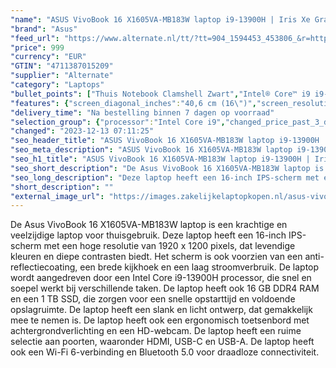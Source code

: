 ```yaml
---
"name": "ASUS VivoBook 16 X1605VA-MB183W laptop i9-13900H | Iris Xe Graphics | 16 GB | 1 TB SSD"
"brand": "Asus"
"feed_url": "https://www.alternate.nl/tt/?tt=904_1594453_453806_&r=https%3A%2F%2Fwww.alternate.nl%2Fhtml%2Fproduct%2F1920727%3Futm_source%3Dtradetracker%26utm_medium%3Dcpc%26utm_campaign%3Dtradetracker_Laptop%26utm_term%3DPL7AZNAA"
"price": 999
"currency": "EUR"
"GTIN": "4711387015209"
"supplier": "Alternate"
"category": "Laptops"
"bullet_points": ["Thuis Notebook Clamshell Zwart","Intel® Core™ i9 i9-13900H 2,6 GHz","40,6 cm (16\") WUXGA 1920 x 1200 Pixels IPS Mat 16:10","16 GB DDR4-SDRAM","1 TB SSD","Intel Iris Xe Graphics","Wi-Fi 6E (802.11ax) Bluetooth 5.0","Lithium-Ion (Li-Ion) 42 Wh 65 W","Windows 11 Home 64-bit"]
"features": {"screen_diagonal_inches":"40,6 cm (16\")","screen_resolution":"1920 x 1200 Pixels","processor_family":"Intel® Core™ i9","memory_size":"16 GB","memory_type":"DDR4-SDRAM","total_storage_space":"1 TB","operating_system":"Windows 11 Home","battery_capacity":"42 Wh","width":"358,7 mm","depth":"249,5 mm","height":"19,9 mm","weight":"1,68 kg","graphics_card":"Intel Iris Xe Graphics"}
"delivery_time": "Na bestelling binnen 7 dagen op voorraad"
"selection_group": {"processor":"Intel Core i9","changed_price_past_3_days":false,"product_family":"VivoBook"}
"changed": "2023-12-13 07:11:25"
"seo_header_title": "ASUS VivoBook 16 X1605VA-MB183W laptop i9-13900H | Iris Xe Graphics | 16 GB | 1 TB SSD"
"seo_meta_description": "ASUS VivoBook 16 X1605VA-MB183W laptop i9-13900H | Iris Xe Graphics | 16 GB | 1 TB SSD"
"seo_h1_title": "ASUS VivoBook 16 X1605VA-MB183W laptop i9-13900H | Iris Xe Graphics | 16 GB | 1 TB SSD"
"seo_short_description": "De Asus VivoBook 16 X1605VA-MB183W laptop is een krachtige en veelzijdige laptop voor thuisgebruik."
"seo_long_description": "Deze laptop heeft een 16-inch IPS-scherm met een hoge resolutie van 1920 x 1200 pixels, dat levendige kleuren en diepe contrasten biedt. Het scherm is ook voorzien van een anti-reflectiecoating, een brede kijkhoek en een laag stroomverbruik. De laptop wordt aangedreven door een Intel Core i9-13900H processor, die snel en soepel werkt bij verschillende taken. De laptop heeft ook 16 GB DDR4 RAM en een 1 TB SSD, die zorgen voor een snelle opstarttijd en voldoende opslagruimte. De laptop heeft een slank en licht ontwerp, dat gemakkelijk mee te nemen is. De laptop heeft ook een ergonomisch toetsenbord met achtergrondverlichting en een HD-webcam. De laptop heeft een ruime selectie aan poorten, waaronder HDMI, USB-C en USB-A. De laptop heeft ook een Wi-Fi 6-verbinding en Bluetooth 5. 0 voor draadloze connectiviteit."
"short_description": ""
"external_image_url": "https://images.zakelijkelaptopkopen.nl/asus-vivobook-16-x1605va-mb183w-laptop-i9-13900h-iris-xe-graphics-16-gb-1-tb-ssd.webp"
---
```


De Asus VivoBook 16 X1605VA-MB183W laptop is een krachtige en veelzijdige laptop voor thuisgebruik. Deze laptop heeft een 16-inch IPS-scherm met een hoge resolutie van 1920 x 1200 pixels, dat levendige kleuren en diepe contrasten biedt. Het scherm is ook voorzien van een anti-reflectiecoating, een brede kijkhoek en een laag stroomverbruik. De laptop wordt aangedreven door een Intel Core i9-13900H processor, die snel en soepel werkt bij verschillende taken. De laptop heeft ook 16 GB DDR4 RAM en een 1 TB SSD, die zorgen voor een snelle opstarttijd en voldoende opslagruimte. De laptop heeft een slank en licht ontwerp, dat gemakkelijk mee te nemen is. De laptop heeft ook een ergonomisch toetsenbord met achtergrondverlichting en een HD-webcam. De laptop heeft een ruime selectie aan poorten, waaronder HDMI, USB-C en USB-A. De laptop heeft ook een Wi-Fi 6-verbinding en Bluetooth 5.0 voor draadloze connectiviteit.